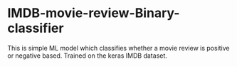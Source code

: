 # IMDB-movie-review-Binary-classifier
This is simple ML model which classifies whether a movie review is positive or negative based. Trained on the keras IMDB dataset.
